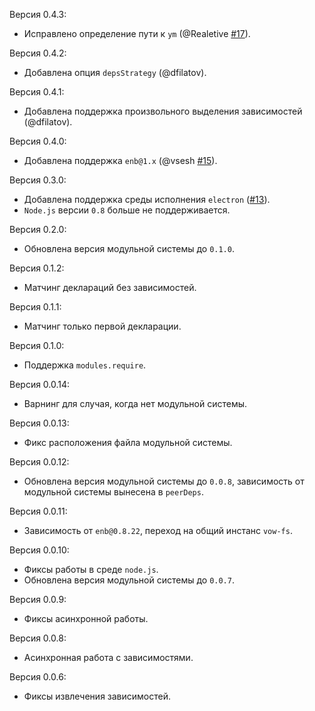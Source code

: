 Версия 0.4.3:
 * Исправлено определение пути к `ym` (@Realetive [#17](https://github.com/enb/enb-modules/pull/17)).

Версия 0.4.2:
 * Добавлена опция `depsStrategy` (@dfilatov).

Версия 0.4.1:
 * Добавлена поддержка произвольного выделения зависимостей (@dfilatov).

Версия 0.4.0:
 * Добавлена поддержка `enb@1.x` (@vsesh [#15]).

[#15]: https://github.com/enb/enb-modules/pull/15

Версия 0.3.0:
 * Добавлена поддержка среды исполнения `electron` ([#13](https://github.com/enb/enb-modules/pull/13)).
 * `Node.js` версии `0.8` больше не поддерживается.

Версия 0.2.0:
 * Обновлена версия модульной системы до `0.1.0`.

Версия 0.1.2:
 * Матчинг деклараций без зависимостей.

Версия 0.1.1:
 * Матчинг только первой декларации.

Версия 0.1.0:
 * Поддержка `modules.require`.

Версия 0.0.14:
 * Варнинг для случая, когда нет модульной системы.

Версия 0.0.13:
 * Фикс расположения файла модульной системы.

Версия 0.0.12:
 * Обновлена версия модульной системы до `0.0.8`, зависимость от модульной системы вынесена в `peerDeps`.

Версия 0.0.11:
 * Зависимость от `enb@0.8.22`, переход на общий инстанс `vow-fs`.

Версия 0.0.10:
 * Фиксы работы в среде `node.js`.
 * Обновлена версия модульной системы до `0.0.7`.

Версия 0.0.9:
 * Фиксы асинхронной работы.

Версия 0.0.8:
 * Асинхронная работа с зависимостями.

Версия 0.0.6:
 * Фиксы извлечения зависимостей.
